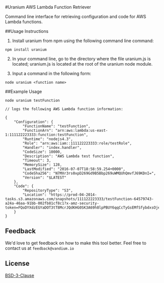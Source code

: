 #Uranium AWS Lambda Function Retriever

Command line interface for retrieving configuration and code for AWS Lambda functions.


##Usage Instructions

1. Install uranium from npm using the following command line command:

```
npm install uranium
```

2. In your command line, go to the directory where the file uranium.js is located; uranium.js is located at the root of the uranium node module.

3. Input a command in the following form:

```
node uranium <function name>
```


##Example Usage

```
node uranium testFunction

// logs the following AWS Lambda function information:

{
    "Configuration": {
        "FunctionName": "testFunction",
        "FunctionArn": "arn:aws:lambda:us-east-1:111122223333:function:testFunction",
        "Runtime": "nodejs4.3",
        "Role": "arn:aws:iam::111122223333:role/testRole",
        "Handler": "index.handler",
        "CodeSize": 10000,
        "Description": "AWS Lambda test function",
        "Timeout": 3,
        "MemorySize": 128,
        "LastModified": "2016-07-07T18:58:59.254+0000",
        "CodeSha256": "N7MXr3rs0xpD269Gd9B5Bbp269uWMQUhQmvfJ69KDnI=",
        "Version": "$LATEST"
    },
    "Code": {
        "RepositoryType": "S3",
        "Location": "https://prod-04-2014-tasks.s3.amazonaws.com/snapshots/111122223333/testFunction-64579743-a24a-46aa-91bb-002fb81cf8c1?x-amz-security-token=FQoDYXdzEGYaDOT3tT8McrJQdKHG0SK3A69h8lpPBUY6qqCcTyGsEMfSfybdxsOjeBtKi1pEXGMxVjuztf1qvYNZHAX8QztKIninhfycGiIST9Bs9z0CHkrn%2FQgl9j2oVKQgSTXBigHijmogLFeTTYDowvsGyYVtAY%2FYQoH3YgDoyytzeBTKrLDxPmZziZnEsOIwY2j1xXC4utnEci8BVUN37%2BFcU9aUaBlzqC1zjWZU0lOAtYldazeK%2B%2BQhJ938K60L33ChWk2vq45nSy0BF2vFBYYdlUtSyM64GjqKcdcgZ4G431VfHiJm4xRlErwdH%2FUuN%2FQSp%2BoLCB5KvF3EPTEGtWLC4meLW8E5jL69OjYLXFBWuRNfFBJKdtkT0sCbzt75JgNbCep9m%2BU%2F8ZXXnoGaKRCcSC6NODOkn2%2FC8tTyGTeNAvtAYu5TAV3hI7cXbbunvorwllLlgepYIRAX0gIZopUKvOkt9zI%2BasisIzEXBHVJsLctxjZYyFmY3JIUfXtQDHiKpUL4UJeyRwPy28fPBSNUD2vmCnwbQJpejDmD3ljwV3uB2Bl79BvRGBJrDaQHW69JE%2FSx5IMMmW6pA3ftVWkyGjbjIEgeUzb69Lgo7tSavAU%3D&AWSAccessKeyId=ASIAILXCFE3SJS2LCNLA&Expires=1468446186&Signature=NXm7KkSck1TyLh3XxVuFKkTVoe0%3D"
    }
}
```

## Feedback

We'd love to get feedback on how to make this tool better. Feel free to contact us at `feedback@vandium.io`


## License

[BSD-3-Clause](https://en.wikipedia.org/wiki/BSD_licenses)

